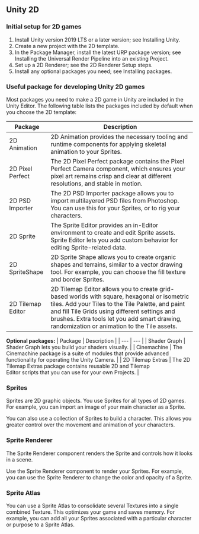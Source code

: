 ## Unity 2D

### Initial setup for 2D games

1. Install Unity version 2019 LTS or a later version; see Installing Unity.
2. Create a new project with the 2D template.
3. In the Package Manager, install the latest URP package version; see Installing the Universal Render Pipeline into an existing Project.
4. Set up a 2D Renderer; see the 2D Renderer Setup steps.
5. Install any optional packages you need; see Installing packages.


### Useful package for developing Unity 2D games

Most packages you need to make a 2D game in Unity are included in the Unity Editor. The following table lists the packages included by default when you choose the 2D template:


| Package | Description |
| --- | --- |
| 2D Animation | 2D Animation provides the necessary tooling and runtime components for applying skeletal animation to your Sprites. |
| 2D Pixel Perfect | The 2D Pixel Perfect package contains the Pixel Perfect Camera component, which ensures your pixel art remains crisp and clear at different resolutions, and stable in motion. |
| 2D PSD Importer | The 2D PSD Importer package allows you to import multilayered PSD files from Photoshop. You can use this for your Sprites, or to rig your characters. |
| 2D Sprite | The Sprite Editor provides an in-Editor environment to create and edit Sprite assets. Sprite Editor lets you add custom behavior for editing Sprite-related data. |
| 2D SpriteShape | 2D Sprite Shape allows you to create organic shapes and terrains, similar to a vector drawing tool. For example, you can choose the fill texture and border Sprites. |
| 2D Tilemap Editor | 2D Tilemap Editor allows you to create grid-based worlds with square, hexagonal or isometric tiles. Add your Tiles to the Tile Palette, and paint and fill Tile Grids using different settings and brushes. Extra tools let you add smart drawing, randomization or animation to the Tile assets. |


**Optional packages:**
| Package | Description |
| --- | --- |
| Shader Graph | Shader Graph lets you build your shaders visually. |
| Cinemachine | The Cinemachine package is a suite of modules that provide advanced functionality for operating the Unity Camera. |
| 2D Tilemap Extras | The 2D Tilemap Extras package contains reusable 2D and Tilemap Editor scripts that you can use for your own Projects. |


### Sprites
Sprites are 2D graphic objects. You use Sprites for all types of 2D games. For example, you can import an image of your main character as a Sprite.

You can also use a collection of Sprites to build a character. This allows you greater control over the movement and animation of your characters.

### Sprite Renderer
The Sprite Renderer component renders the Sprite and controls how it looks in a scene.

Use the Sprite Renderer component to render your Sprites. For example, you can use the Sprite Renderer to change the color and opacity of a Sprite.


### Sprite Atlas

You can use a Sprite Atlas to consolidate several Textures into a single combined Texture. This optimizes your game and saves memory. For example, you can add all your Sprites associated with a particular character or purpose to a Sprite Atlas.
 
 
